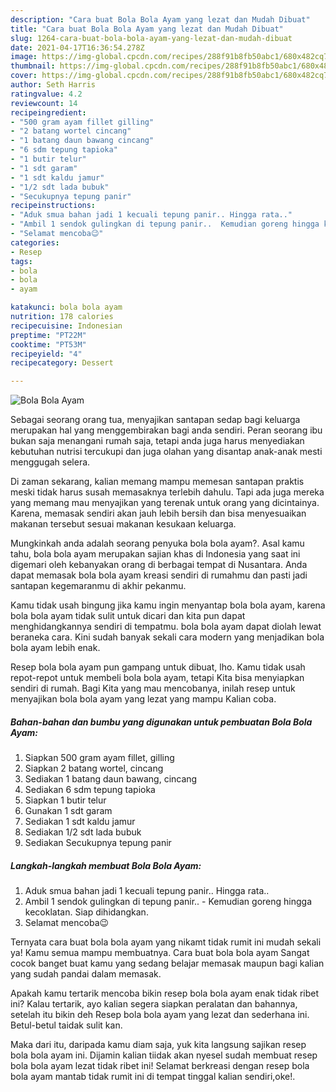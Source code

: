 ```yaml
---
description: "Cara buat Bola Bola Ayam yang lezat dan Mudah Dibuat"
title: "Cara buat Bola Bola Ayam yang lezat dan Mudah Dibuat"
slug: 1264-cara-buat-bola-bola-ayam-yang-lezat-dan-mudah-dibuat
date: 2021-04-17T16:36:54.278Z
image: https://img-global.cpcdn.com/recipes/288f91b8fb50abc1/680x482cq70/bola-bola-ayam-foto-resep-utama.jpg
thumbnail: https://img-global.cpcdn.com/recipes/288f91b8fb50abc1/680x482cq70/bola-bola-ayam-foto-resep-utama.jpg
cover: https://img-global.cpcdn.com/recipes/288f91b8fb50abc1/680x482cq70/bola-bola-ayam-foto-resep-utama.jpg
author: Seth Harris
ratingvalue: 4.2
reviewcount: 14
recipeingredient:
- "500 gram ayam fillet gilling"
- "2 batang wortel cincang"
- "1 batang daun bawang cincang"
- "6 sdm tepung tapioka"
- "1 butir telur"
- "1 sdt garam"
- "1 sdt kaldu jamur"
- "1/2 sdt lada bubuk"
- "Secukupnya tepung panir"
recipeinstructions:
- "Aduk smua bahan jadi 1 kecuali tepung panir.. Hingga rata.."
- "Ambil 1 sendok gulingkan di tepung panir..  Kemudian goreng hingga kecoklatan. Siap dihidangkan."
- "Selamat mencoba😉"
categories:
- Resep
tags:
- bola
- bola
- ayam

katakunci: bola bola ayam 
nutrition: 178 calories
recipecuisine: Indonesian
preptime: "PT22M"
cooktime: "PT53M"
recipeyield: "4"
recipecategory: Dessert

---
```



![Bola Bola Ayam](https://img-global.cpcdn.com/recipes/288f91b8fb50abc1/680x482cq70/bola-bola-ayam-foto-resep-utama.jpg)

Sebagai seorang orang tua, menyajikan santapan sedap bagi keluarga merupakan hal yang menggembirakan bagi anda sendiri. Peran seorang ibu bukan saja menangani rumah saja, tetapi anda juga harus menyediakan kebutuhan nutrisi tercukupi dan juga olahan yang disantap anak-anak mesti menggugah selera.

Di zaman  sekarang, kalian memang mampu memesan santapan praktis meski tidak harus susah memasaknya terlebih dahulu. Tapi ada juga mereka yang memang mau menyajikan yang terenak untuk orang yang dicintainya. Karena, memasak sendiri akan jauh lebih bersih dan bisa menyesuaikan makanan tersebut sesuai makanan kesukaan keluarga. 



Mungkinkah anda adalah seorang penyuka bola bola ayam?. Asal kamu tahu, bola bola ayam merupakan sajian khas di Indonesia yang saat ini digemari oleh kebanyakan orang di berbagai tempat di Nusantara. Anda dapat memasak bola bola ayam kreasi sendiri di rumahmu dan pasti jadi santapan kegemaranmu di akhir pekanmu.

Kamu tidak usah bingung jika kamu ingin menyantap bola bola ayam, karena bola bola ayam tidak sulit untuk dicari dan kita pun dapat menghidangkannya sendiri di tempatmu. bola bola ayam dapat diolah lewat beraneka cara. Kini sudah banyak sekali cara modern yang menjadikan bola bola ayam lebih enak.

Resep bola bola ayam pun gampang untuk dibuat, lho. Kamu tidak usah repot-repot untuk membeli bola bola ayam, tetapi Kita bisa menyiapkan sendiri di rumah. Bagi Kita yang mau mencobanya, inilah resep untuk menyajikan bola bola ayam yang lezat yang mampu Kalian coba.

<!--inarticleads1-->

##### Bahan-bahan dan bumbu yang digunakan untuk pembuatan Bola Bola Ayam:

1. Siapkan 500 gram ayam fillet, gilling
1. Siapkan 2 batang wortel, cincang
1. Sediakan 1 batang daun bawang, cincang
1. Sediakan 6 sdm tepung tapioka
1. Siapkan 1 butir telur
1. Gunakan 1 sdt garam
1. Sediakan 1 sdt kaldu jamur
1. Sediakan 1/2 sdt lada bubuk
1. Sediakan Secukupnya tepung panir




<!--inarticleads2-->

##### Langkah-langkah membuat Bola Bola Ayam:

1. Aduk smua bahan jadi 1 kecuali tepung panir.. Hingga rata..
1. Ambil 1 sendok gulingkan di tepung panir..  - Kemudian goreng hingga kecoklatan. Siap dihidangkan.
1. Selamat mencoba😉




Ternyata cara buat bola bola ayam yang nikamt tidak rumit ini mudah sekali ya! Kamu semua mampu membuatnya. Cara buat bola bola ayam Sangat cocok banget buat kamu yang sedang belajar memasak maupun bagi kalian yang sudah pandai dalam memasak.

Apakah kamu tertarik mencoba bikin resep bola bola ayam enak tidak ribet ini? Kalau tertarik, ayo kalian segera siapkan peralatan dan bahannya, setelah itu bikin deh Resep bola bola ayam yang lezat dan sederhana ini. Betul-betul taidak sulit kan. 

Maka dari itu, daripada kamu diam saja, yuk kita langsung sajikan resep bola bola ayam ini. Dijamin kalian tiidak akan nyesel sudah membuat resep bola bola ayam lezat tidak ribet ini! Selamat berkreasi dengan resep bola bola ayam mantab tidak rumit ini di tempat tinggal kalian sendiri,oke!.

